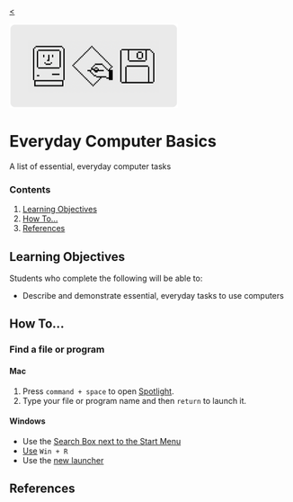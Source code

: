 
[<](README.md)

<img style="width:300px; height:auto;" src="assets/img/banner-basics.png">

# Everyday Computer Basics

A list of essential, everyday computer tasks

### Contents

1. [Learning Objectives](#learning-objectives)
1. [How To...](#how-to)
1. [References](#references)

## Learning Objectives

Students who complete the following will be able to:

- Describe and demonstrate essential, everyday tasks to use computers





## How To...





### Find a file or program

#### Mac

1. Press `command + space` to open [Spotlight](https://support.apple.com/lt-lt/guide/mac-help/mchlp1008/mac).
1. Type your file or program name and then `return` to launch it.

#### Windows

- Use the [Search Box next to the Start Menu](https://edu.gcfglobal.org/en/windowsbasics/finding-files-on-your-computer/1/)
- [Use](https://defkey.com/what-means/win-r) `Win + R`
- Use the [new launcher](https://www.theverge.com/2020/4/17/21224904/microsoft-windows-10-launcher-powertoy-spotlight-alfred-details)






## References
